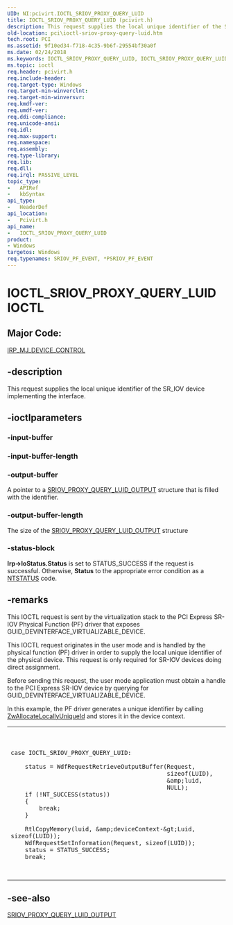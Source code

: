```yaml
---
UID: NI:pcivirt.IOCTL_SRIOV_PROXY_QUERY_LUID
title: IOCTL_SRIOV_PROXY_QUERY_LUID (pcivirt.h)
description: This request supplies the local unique identifier of the SR_IOV device implementing the interface.
old-location: pci\ioctl-sriov-proxy-query-luid.htm
tech.root: PCI
ms.assetid: 9f10ed34-f718-4c35-9b6f-29554bf30a0f
ms.date: 02/24/2018
ms.keywords: IOCTL_SRIOV_PROXY_QUERY_LUID, IOCTL_SRIOV_PROXY_QUERY_LUID control code [Buses], PCI.ioctl-sriov-proxy-query-luid, pcivirt/IOCTL_SRIOV_PROXY_QUERY_LUID
ms.topic: ioctl
req.header: pcivirt.h
req.include-header:
req.target-type: Windows
req.target-min-winverclnt:
req.target-min-winversvr:
req.kmdf-ver:
req.umdf-ver:
req.ddi-compliance:
req.unicode-ansi:
req.idl:
req.max-support:
req.namespace:
req.assembly:
req.type-library:
req.lib:
req.dll:
req.irql: PASSIVE_LEVEL
topic_type:
-	APIRef
-	kbSyntax
api_type:
-	HeaderDef
api_location:
-	Pcivirt.h
api_name:
-	IOCTL_SRIOV_PROXY_QUERY_LUID
product:
- Windows
targetos: Windows
req.typenames: SRIOV_PF_EVENT, *PSRIOV_PF_EVENT
---
```


# IOCTL_SRIOV_PROXY_QUERY_LUID IOCTL


##  Major Code:


<a href="https://msdn.microsoft.com/library/windows/hardware/ff548649">IRP_MJ_DEVICE_CONTROL</a>

## -description


This request supplies the local unique
identifier of the SR_IOV device implementing the interface.


## -ioctlparameters




### -input-buffer








### -input-buffer-length








### -output-buffer

A pointer to a <a href="https://msdn.microsoft.com/8db09aa8-240d-40b6-a28c-77158aff6c39">SRIOV_PROXY_QUERY_LUID_OUTPUT</a> structure that is filled with the identifier.


### -output-buffer-length

The size of the <a href="https://msdn.microsoft.com/8db09aa8-240d-40b6-a28c-77158aff6c39">SRIOV_PROXY_QUERY_LUID_OUTPUT</a> structure


### -status-block

<b>Irp-&gt;IoStatus.Status</b> is set to STATUS_SUCCESS if the request is successful. Otherwise, <b>Status</b> to the appropriate error condition as a <a href="https://msdn.microsoft.com/7792201b-63bb-4db5-803d-2af02893d505">NTSTATUS</a> code.


## -remarks



This IOCTL request is sent by the virtualization stack to the  PCI Express SR-IOV Physical Function (PF) driver that exposes GUID_DEVINTERFACE_VIRTUALIZABLE_DEVICE.

This IOCTL request originates in the user mode and  is handled by the physical function (PF) driver in order to supply the local unique
identifier of the physical device.  This request is only required for SR-IOV devices doing direct assignment.

Before sending this request, the user mode application must obtain a handle to the PCI Express SR-IOV device by querying for GUID_DEVINTERFACE_VIRTUALIZABLE_DEVICE.

In this example, the PF driver generates a unique identifier by calling <a href="..\ntddk\nf-ntddk-zwallocatelocallyuniqueid.md">ZwAllocateLocallyUniqueId</a>  and stores it in the device context.

<div class="code"><span codelanguage=""><table>
<tr>
<th></th>
</tr>
<tr>
<td>
<pre>

    case IOCTL_SRIOV_PROXY_QUERY_LUID:

        status = WdfRequestRetrieveOutputBuffer(Request,
                                                sizeof(LUID),
                                                &amp;luid,
                                                NULL);
        if (!NT_SUCCESS(status))
        {
            break;
        }

        RtlCopyMemory(luid, &amp;deviceContext-&gt;Luid, sizeof(LUID));
        WdfRequestSetInformation(Request, sizeof(LUID));
        status = STATUS_SUCCESS;
        break;
</pre>
</td>
</tr>
</table></span></div>



## -see-also

<a href="https://msdn.microsoft.com/8db09aa8-240d-40b6-a28c-77158aff6c39">SRIOV_PROXY_QUERY_LUID_OUTPUT</a>



 

 


